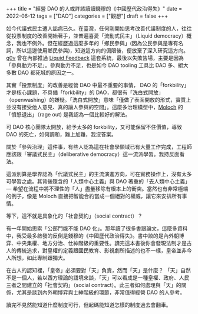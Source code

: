 +++
title = "經營 DAO 的人或許該讀讀錢穆的《中國歷代政治得失》"
date = 2022-06-12
tags = ["DAO"]
categories = ["觀想"]
draft = false
+++

如今代議式民主遭人詬病已久。在臺灣，任何剛開始思考改善代議制度的人，往往從投票制度的改善開始著手，並普遍喜愛「流動式民主」（Liquid democracy）概念，我也不例外。但在經歷過這麼多年的「鄉民參與」(因為公民參與是專有名詞，所以這邊使用鄉民參與)，知道這方向的侷限後，便放棄了深入研究這方向。[g0v](https://g0v.tw/) 曾在內部推過 [Liquid Feedback](https://liquidfeedback.com/en/) 這套系統，最後以失敗告場，主要是因為「參與動力不足」。參與動力不足，也是如今 DAO tooling 工具比 DAO 多、絕大多數 DAO 都死城的原因之一。

其實「投票制度」的改善是經營 DAO 中最不重要的事情， DAO 的「forkbility」才是核心課題，不具備「forkbility」的 DAO，都很有「洗白式開放」（openwashing）的嫌疑。「洗白式開放」意味「僅做了表面開放的形式，實質上並沒有接受他人意見、真的讓人參與的空間」。這麼多治理模型中，[Moloch](https://molochdao.com/) 的「憤怒退出」（rage out) 是我認為一個比較好的解法。

可 DAO 核心團隊太開放，給予太多的 forkbility，又可能保留不住價值，導致 DAO 的死亡，如何調和，難上加難，我沒答案。

關於「參與治理」這件事，有些人認為這在社會學領域已有大量工作完成，工程師應該跟「審議式民主」（deliberative democracy）這一流派學習。我持反面看法。

這派別算是學界認為「代議式民主」的主流演進方向，可在實務操作上，沒有太多可學習之處。其背後隱含的「人類中心主義」與 DAO 著重的「去人類中心主義」— 希望在流程中將不理性的「人」盡量移除有根本上的衝突。當然也有非常極端的例子，像是 Moloch 直接把智能合約當成一個絕對的權威，讓它來安排所有事情。

等下，這不就是具象化的「社會契約」（social contract）？

有一年開始思索「公部門能不能 DAO 化」。那年讀了很多書跟論文，這麼多資料中，我受最多啟發的反倒是錢穆的《中國歷代政治得失》。書中談的是內外朝博弈、中央集權、地方分治、仕紳階級的重要性。讀完這本書後你會發現法制才是古人的傳統追求，對皇權的定義跟國民教育、影視劇所描述的也不一樣，皇帝並非今人所想，如此專制跟獨大。

在古人的認知裡，「皇帝」必須要對「天」負責，然而「天」是什麼？ 「天」自然不是一個人，若以西方理論的語境來談，「天」可以看成是一種皇權、政府、人民三者之間建立的「社會契約」（social contract）。此三者如何處理與「天」的關係，尤其是談到內外朝博弈與士紳階級的環節，非常值得經營 DAO 的人參考。

讀完不見然能知道什麼制度可行，但起碼能知道怎樣的制度過去會翻車。
